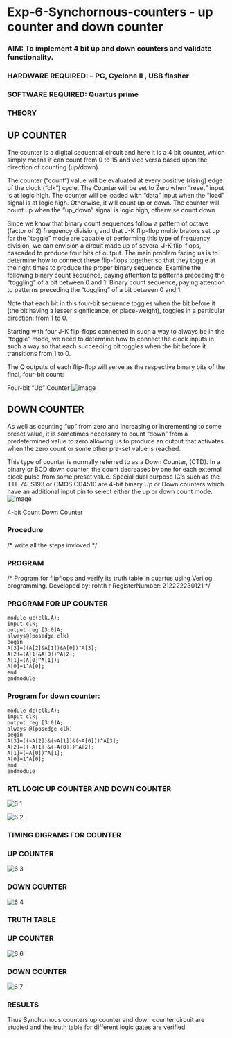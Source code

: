 # Exp-6-Synchornous-counters - up counter and down counter 
### AIM: To implement 4 bit up and down counters and validate  functionality.
### HARDWARE REQUIRED:  – PC, Cyclone II , USB flasher
### SOFTWARE REQUIRED:   Quartus prime
### THEORY 

## UP COUNTER 
The counter is a digital sequential circuit and here it is a 4 bit counter, which simply means it can count from 0 to 15 and vice versa based upon the direction of counting (up/down). 

The counter (“count“) value will be evaluated at every positive (rising) edge of the clock (“clk“) cycle.
The Counter will be set to Zero when “reset” input is at logic high.
The counter will be loaded with “data” input when the “load” signal is at logic high. Otherwise, it will count up or down.
The counter will count up when the “up_down” signal is logic high, otherwise count down

Since we know that binary count sequences follow a pattern of octave (factor of 2) frequency division, and that J-K flip-flop multivibrators set up for the “toggle” mode are capable of performing this type of frequency division, we can envision a circuit made up of several J-K flip-flops, cascaded to produce four bits of output.
The main problem facing us is to determine how to connect these flip-flops together so that they toggle at the right times to produce the proper binary sequence.
Examine the following binary count sequence, paying attention to patterns preceding the “toggling” of a bit between 0 and 1:
Binary count sequence, paying attention to patterns preceding the “toggling” of a bit between 0 and 1.

Note that each bit in this four-bit sequence toggles when the bit before it (the bit having a lesser significance, or place-weight), toggles in a particular direction: from 1 to 0.



 
 

Starting with four J-K flip-flops connected in such a way to always be in the “toggle” mode, we need to determine how to connect the clock inputs in such a way so that each succeeding bit toggles when the bit before it transitions from 1 to 0.

The Q outputs of each flip-flop will serve as the respective binary bits of the final, four-bit count:

 
 

Four-bit “Up” Counter
![image](https://user-images.githubusercontent.com/36288975/169644758-b2f4339d-9532-40c5-af40-8f4f8c942e2c.png)



## DOWN COUNTER 

As well as counting “up” from zero and increasing or incrementing to some preset value, it is sometimes necessary to count “down” from a predetermined value to zero allowing us to produce an output that activates when the zero count or some other pre-set value is reached.

This type of counter is normally referred to as a Down Counter, (CTD). In a binary or BCD down counter, the count decreases by one for each external clock pulse from some preset value. Special dual purpose IC’s such as the TTL 74LS193 or CMOS CD4510 are 4-bit binary Up or Down counters which have an additional input pin to select either the up or down count mode.
![image](https://user-images.githubusercontent.com/36288975/169644844-1a14e123-7228-4ed8-81a9-eb937dff4ac8.png)


4-bit Count Down Counter
### Procedure
/* write all the steps invloved */



### PROGRAM 
/*
Program for flipflops  and verify its truth table in quartus using Verilog programming.
Developed by: rohth r
RegisterNumber:  212222230121
*/


### PROGRAM FOR UP COUNTER
```
module uc(clk,A);
input clk;
output reg [3:0]A;
always@(posedge clk)
begin
A[3]=((A[2]&A[1])&A[0])^A[3];
A[2]=(A[1]&A[0])^A[2];
A[1]=(A[0]^A[1]);
A[0]=1^A[0];
end
endmodule
```
### Program for down counter:
```
module dc(clk,A);
input clk;
output reg [3:0]A;
always @(posedge clk)
begin
A[3]=((~A[2])&(~A[1])&(~A[0]))^A[3];
A[2]=((~A[1])&(~A[0]))^A[2];
A[1]=(~A[0])^A[1];
A[0]=1^A[0];
end
endmodule
```

### RTL LOGIC UP COUNTER AND DOWN COUNTER  






![6 1](https://github.com/Rohithravi333/Exp-7-Synchornous-counters-/assets/119394126/d8aedad2-c8fb-476c-baed-f0c94896376f)

![6 2](https://github.com/Rohithravi333/Exp-7-Synchornous-counters-/assets/119394126/aed21b02-f95a-48b8-9208-fbf5bedc8ab0)


### TIMING DIGRAMS FOR COUNTER  

### UP COUNTER

![6 3](https://github.com/Rohithravi333/Exp-7-Synchornous-counters-/assets/119394126/a0be8554-01c3-41d0-bcfa-38c06303d9d5)

### DOWN COUNTER
![6 4](https://github.com/Rohithravi333/Exp-7-Synchornous-counters-/assets/119394126/825460f3-abe7-446b-850b-1e6c6127ae28)



### TRUTH TABLE 
### UP COUNTER
![6 6](https://github.com/Rohithravi333/Exp-7-Synchornous-counters-/assets/119394126/275decf7-fb76-4820-99e7-5913498d3146)

### DOWN COUNTER
![6 7](https://github.com/Rohithravi333/Exp-7-Synchornous-counters-/assets/119394126/bc42a256-dc42-4462-b4a7-ec70b9d3d6df)
### RESULTS 
Thus Synchornous counters up counter and down counter circuit are studied and the truth table for different logic gates are verified.
